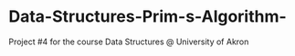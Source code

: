 # Data-Structures-Prim-s-Algorithm-
Project #4 for the course Data Structures @ University of Akron
